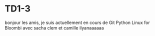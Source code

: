 # TD1-3

bonjour les amis, je suis actuellement en cours de Git
Python
Linux
for Bloombi
avec sacha
clem et camille 
ilyanaaaaaa